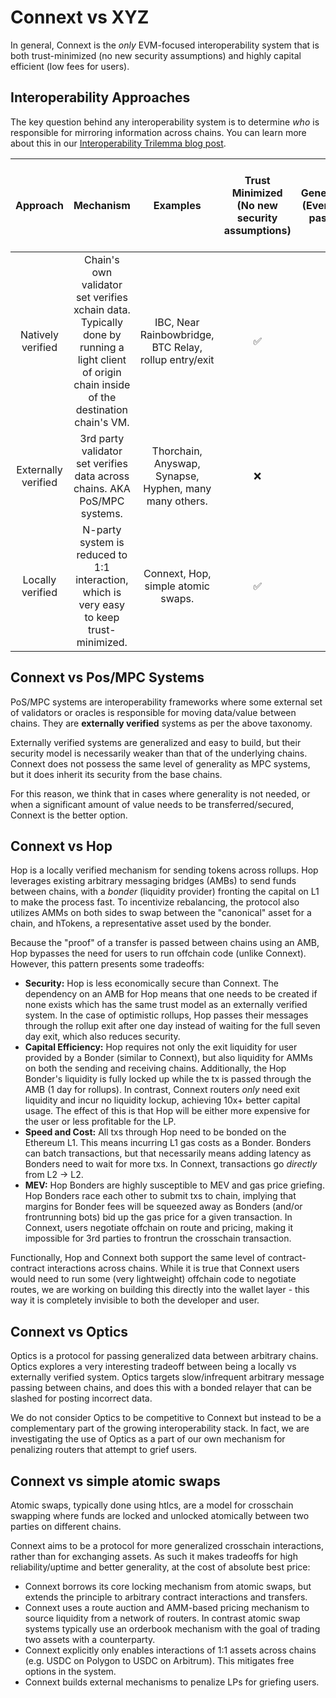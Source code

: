 # Connext vs XYZ

In general, Connext is the _only_ EVM-focused interoperability system that is both trust-minimized (no new security assumptions) and highly capital efficient (low fees for users).

## Interoperability Approaches

The key question behind any interoperability system is to determine _who_ is responsible for mirroring information across chains. You can learn more about this in our [Interoperability Trilemma blog post](https://medium.com/connext/the-interoperability-trilemma-657c2cf69f17).

|       Approach      |                                                                    Mechanism                                                                   |                        Examples                        | Trust Minimized (No new security assumptions) | Generalized (Event data passing) | Cheap/fast, easy to build, & easy to extend to more systems |
| :-----------------: | :--------------------------------------------------------------------------------------------------------------------------------------------: | :----------------------------------------------------: | :-------------------------------------------: | :------------------------------: | :---------------------------------------------------------: |
|  Natively verified  | Chain's own validator set verifies xchain data. Typically done by running a light client of origin chain inside of the destination chain's VM. |  IBC, Near Rainbowbridge, BTC Relay, rollup entry/exit |                       ✅                       |                 ✅                |                              ❌                              |
| Externally verified |                                    3rd party validator set verifies data across chains. AKA PoS/MPC systems.                                   | Thorchain, Anyswap, Synapse, Hyphen, many many others. |                       ❌                       |                 ✅                |                              ✅                              |
|   Locally verified  |                            N-party system is reduced to 1:1 interaction, which is very easy to keep trust-minimized.                           |           Connext, Hop, simple atomic swaps.           |                       ✅                       |                 ❌                |                              ✅                              |

## Connext vs Pos/MPC Systems

PoS/MPC systems are interoperability frameworks where some external set of validators or oracles is responsible for moving data/value between chains. They are **externally verified** systems as per the above taxonomy.

Externally verified systems are generalized and easy to build, but their security model is necessarily weaker than that of the underlying chains. Connext does not possess the same level of generality as MPC systems, but it does inherit its security from the base chains.

For this reason, we think that in cases where generality is not needed, or when a significant amount of value needs to be transferred/secured, Connext is the better option.

## Connext vs Hop

Hop is a locally verified mechanism for sending tokens across rollups. Hop leverages existing arbitrary messaging bridges (AMBs) to send funds between chains, with a _bonder_ (liquidity provider) fronting the capital on L1 to make the process fast. To incentivize rebalancing, the protocol also utilizes AMMs on both sides to swap between the "canonical" asset for a chain, and hTokens, a representative asset used by the bonder.

Because the "proof" of a transfer is passed between chains using an AMB, Hop bypasses the need for users to run offchain code (unlike Connext). However, this pattern presents some tradeoffs:

* **Security:** Hop is less economically secure than Connext. The dependency on an AMB for Hop means that one needs to be created if none exists which has the same trust model as an externally verified system. In the case of optimistic rollups, Hop passes their messages through the rollup exit after one day instead of waiting for the full seven day exit, which also reduces security.
* **Capital Efficiency:** Hop requires not only the exit liquidity for user provided by a Bonder (similar to Connext), but also liquidity for AMMs on both the sending and receiving chains. Additionally, the Hop Bonder's liquidity is fully locked up while the tx is passed through the AMB (1 day for rollups). In contrast, Connext routers _only_ need exit liquidity and incur no liquidity lockup, achieving 10x+ better capital usage. The effect of this is that Hop will be either more expensive for the user or less profitable for the LP.
* **Speed and Cost:** All txs through Hop need to be bonded on the Ethereum L1. This means incurring L1 gas costs as a Bonder. Bonders can batch transactions, but that necessarily means adding latency as Bonders need to wait for more txs. In Connext, transactions go _directly_ from L2 -> L2.
* **MEV:** Hop Bonders are highly susceptible to MEV and gas price griefing. Hop Bonders race each other to submit txs to chain, implying that margins for Bonder fees will be squeezed away as Bonders (and/or frontrunning bots) bid up the gas price for a given transaction. In Connext, users negotiate offchain on route and pricing, making it impossible for 3rd parties to frontrun the crosschain transaction.

Functionally, Hop and Connext both support the same level of contract-contract interactions across chains. While it is true that Connext users would need to run some (very lightweight) offchain code to negotiate routes, we are working on building this directly into the wallet layer - this way it is completely invisible to both the developer and user.

## Connext vs Optics

Optics is a protocol for passing generalized data between arbitrary chains. Optics explores a very interesting tradeoff between being a locally vs externally verified system. Optics targets slow/infrequent arbitrary message passing between chains, and does this with a bonded relayer that can be slashed for posting incorrect data.

We do not consider Optics to be competitive to Connext but instead to be a complementary part of the growing interoperability stack. In fact, we are investigating the use of Optics as a part of our own mechanism for penalizing routers that attempt to grief users.

## Connext vs simple atomic swaps

Atomic swaps, typically done using htlcs, are a model for crosschain swapping where funds are locked and unlocked atomically between two parties on different chains.

Connext aims to be a protocol for more generalized crosschain interactions, rather than for exchanging assets. As such it makes tradeoffs for high reliability/uptime and better generality, at the cost of absolute best price:

* Connext borrows its core locking mechanism from atomic swaps, but extends the principle to arbitrary contract interactions and transfers.
* Connext uses a route auction and AMM-based pricing mechanism to source liquidity from a network of routers. In contrast atomic swap systems typically use an orderbook mechanism with the goal of trading two assets with a counterparty.
* Connext explicitly only enables interactions of 1:1 assets across chains (e.g. USDC on Polygon to USDC on Arbitrum). This mitigates free options in the system.
* Connext builds external mechanisms to penalize LPs for griefing users.
